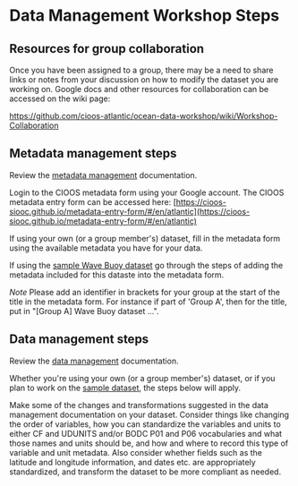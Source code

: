 
# Data Management Workshop Steps

## Resources for group collaboration

Once you have been assigned to a group, there may be a need to share links or notes from your discussion on how to modify the dataset you are working on. Google docs and other resources for collaboration can be accessed on the wiki page:

https://github.com/cioos-atlantic/ocean-data-workshop/wiki/Workshop-Collaboration

## Metadata management steps

Review the [metadata management](METADATA_MANAGEMENT.md) documentation.

Login to the CIOOS metadata form using your Google account. The CIOOS metadata entry form can be accessed here:
[https://cioos-siooc.github.io/metadata-entry-form/#/en/atlantic](https://cioos-siooc.github.io/metadata-entry-form/#/en/atlantic)

If using your own (or a group member's) dataset, fill in the metadata form using the available metadata you have for your data.

If using the [sample Wave Buoy dataset](SAMPLE_DATA.md) go through the steps of adding the metadata included for this dataste into the metadata form.

*Note* Please add an identifier in brackets for your group at the start of the title in the metadata form. For instance if part of 'Group A', then for the title, put in "[Group A] Wave Buoy dataset ...".

## Data management steps

Review the [data management](DATA_MANAGEMENT.md) documentation.

Whether you're using your own (or a group member's) dataset, or if you plan to work on the [sample dataset](sample_data/wave_buoy_raw_data_sample.csv), the steps below will apply.

Make some of the changes and transformations suggested in the data management documentation on your dataset. Consider things like changing the order of variables, how you can standardize the variables and units to either CF and UDUNITS and/or BODC P01 and P06 vocabularies and what those names and units should be, and how and where to record this type of variable and unit metadata. Also consider whether fields such as the latitude and longitude information, and dates etc. are appropriately standardized, and transform the dataset to be more compliant as needed.
